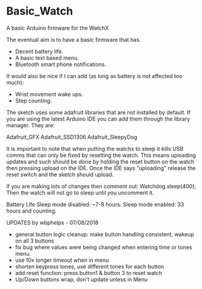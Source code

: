 # Basic_Watch
A basic Arduino firmware for the WatchX

The eventual aim is to have a basic firmware that has. 
- Decent battery life.
- A basic text based menu.
- Bluetooth smart phone notifications.

It would also be nice if I can add (as long as battery is not affected too much):
- Wrist movement wake ups.
- Step counting.

The sketch uses some adafruit libraries that are not installed by default. If you are using the
latest Arduino IDE you can add them through the library manager. They are:

Adafruit_GFX
Adafruit_SSD1306
Adafruit_SleepyDog

It is important to note that when putting the watchx to sleep it kills USB comms that can only be fixed by resetting the watch.
This means uploading updates and such should be done by holding the reset button on the watch then pressing upload on the IDE.
Once the IDE says "uploading" release the reset switch and the sketch should upload.

If you are making lots of changes then comment out:
Watchdog.sleep(400);
Then the watch will not go to sleep until you uncomment it.

Battery Life
Sleep mode disabled: ~7-8 hours.
Sleep mode enabled:  33 hours and counting.

UPDATES by wbphelps - 07/08/2018
- general button logic cleanup: make button handling consistent, wakeup on all 3 buttons
- fix bug where values were being changed when entering time or tones menu.
- use 10x longer timeout when in menu 
- shorten keypress tones, use different tones for each button
- add reset function: press button1 & button 3 to reset watch
- Up/Down buttons wrap, don't update unless in Menu